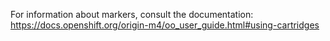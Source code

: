 For information about markers, consult the documentation:
https://docs.openshift.org/origin-m4/oo_user_guide.html#using-cartridges
